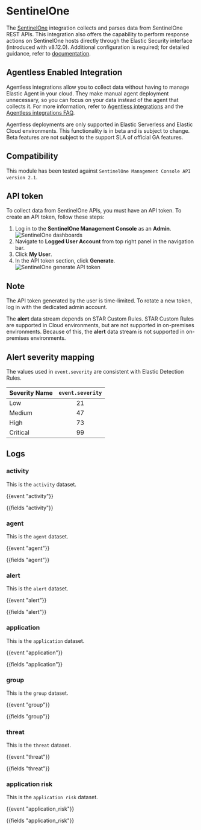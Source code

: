 # SentinelOne

The [SentinelOne](https://www.sentinelone.com/) integration collects and parses data from SentinelOne REST APIs. This integration also offers the capability to perform response actions on SentinelOne hosts directly through the Elastic Security interface (introduced with v8.12.0). Additional configuration is required; for detailed guidance, refer to [documentation](https://www.elastic.co/guide/en/security/current/response-actions-config.html).

## Agentless Enabled Integration
Agentless integrations allow you to collect data without having to manage Elastic Agent in your cloud. They make manual agent deployment unnecessary, so you can focus on your data instead of the agent that collects it. For more information, refer to [Agentless integrations](https://www.elastic.co/guide/en/serverless/current/security-agentless-integrations.html) and the [Agentless integrations FAQ](https://www.elastic.co/guide/en/serverless/current/agentless-integration-troubleshooting.html).

Agentless deployments are only supported in Elastic Serverless and Elastic Cloud environments.  This functionality is in beta and is subject to change. Beta features are not subject to the support SLA of official GA features.

## Compatibility

This module has been tested against `SentinelOne Management Console API version 2.1`.

## API token

To collect data from SentinelOne APIs, you must have an API token. To create an API token, follow these steps:

  1. Log in to the **SentinelOne Management Console** as an **Admin**.
  ![SentinelOne dashboards](../img/sentinel-one-dashboard.png)
  2. Navigate to **Logged User Account** from top right panel in the navigation bar.
  3. Click **My User**.
  4. In the API token section, click **Generate**.  
  ![SentinelOne generate API token ](../img/sentinel-one-api-token-generate.png)

## Note

The API token generated by the user is time-limited. To rotate a new token, log in with the dedicated admin account.

The **alert** data stream depends on STAR Custom Rules. STAR Custom Rules are supported in Cloud environments, but are not supported in on-premises environments. Because of this, the **alert** data stream is not supported in on-premises environments.

## Alert severity mapping

The values used in `event.severity` are consistent with Elastic Detection Rules.

| Severity Name | `event.severity` |
|---------------|:----------------:|
| Low           | 21               |
| Medium        | 47               |
| High          | 73               |
| Critical      | 99               |

## Logs

### activity

This is the `activity` dataset.

{{event "activity"}}

{{fields "activity"}}

### agent

This is the `agent` dataset.

{{event "agent"}}

{{fields "agent"}}

### alert

This is the `alert` dataset.

{{event "alert"}}

{{fields "alert"}}

### application

This is the `application` dataset.

{{event "application"}}

{{fields "application"}}

### group

This is the `group` dataset.

{{event "group"}}

{{fields "group"}}

### threat

This is the `threat` dataset.

{{event "threat"}}

{{fields "threat"}}

### application risk

This is the `application risk` dataset.

{{event "application_risk"}}

{{fields "application_risk"}}
